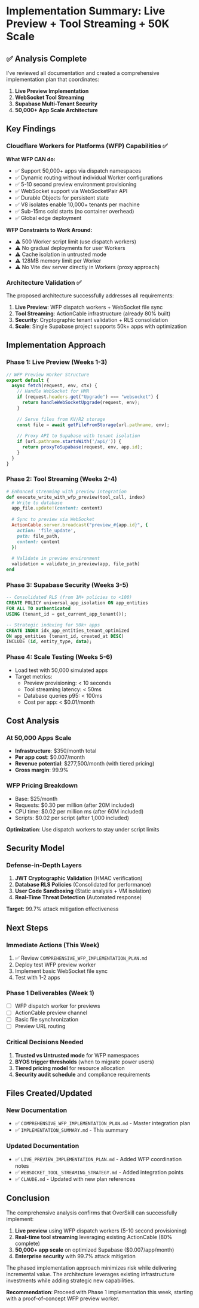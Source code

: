 # Implementation Summary: Live Preview + Tool Streaming + 50K Scale

## ✅ Analysis Complete

I've reviewed all documentation and created a comprehensive implementation plan that coordinates:

1. **Live Preview Implementation** 
2. **WebSocket Tool Streaming**
3. **Supabase Multi-Tenant Security**
4. **50,000+ App Scale Architecture**

## Key Findings

### Cloudflare Workers for Platforms (WFP) Capabilities ✅

**What WFP CAN do:**
- ✅ Support 50,000+ apps via dispatch namespaces
- ✅ Dynamic routing without individual Worker configurations
- ✅ 5-10 second preview environment provisioning
- ✅ WebSocket support via WebSocketPair API
- ✅ Durable Objects for persistent state
- ✅ V8 isolates enable 10,000+ tenants per machine
- ✅ Sub-15ms cold starts (no container overhead)
- ✅ Global edge deployment

**WFP Constraints to Work Around:**
- ⚠️ 500 Worker script limit (use dispatch workers)
- ⚠️ No gradual deployments for user Workers
- ⚠️ Cache isolation in untrusted mode
- ⚠️ 128MB memory limit per Worker
- ⚠️ No Vite dev server directly in Workers (proxy approach)

### Architecture Validation ✅

The proposed architecture successfully addresses all requirements:

1. **Live Preview**: WFP dispatch workers + WebSocket file sync
2. **Tool Streaming**: ActionCable infrastructure (already 80% built)
3. **Security**: Cryptographic tenant validation + RLS consolidation
4. **Scale**: Single Supabase project supports 50k+ apps with optimization

## Implementation Approach

### Phase 1: Live Preview (Weeks 1-3)
```javascript
// WFP Preview Worker Structure
export default {
  async fetch(request, env, ctx) {
    // Handle WebSocket for HMR
    if (request.headers.get("Upgrade") === "websocket") {
      return handleWebSocketUpgrade(request, env);
    }
    
    // Serve files from KV/R2 storage
    const file = await getFileFromStorage(url.pathname, env);
    
    // Proxy API to Supabase with tenant isolation
    if (url.pathname.startsWith('/api/')) {
      return proxyToSupabase(request, env, app.id);
    }
  }
}
```

### Phase 2: Tool Streaming (Weeks 2-4)
```ruby
# Enhanced streaming with preview integration
def execute_write_with_wfp_preview(tool_call, index)
  # Write to database
  app_file.update!(content: content)
  
  # Sync to preview via WebSocket
  ActionCable.server.broadcast("preview_#{app.id}", {
    action: 'file_update',
    path: file_path,
    content: content
  })
  
  # Validate in preview environment
  validation = validate_in_preview(app, file_path)
end
```

### Phase 3: Supabase Security (Weeks 3-5)
```sql
-- Consolidated RLS (from 1M+ policies to <100)
CREATE POLICY universal_app_isolation ON app_entities
FOR ALL TO authenticated
USING (tenant_id = get_current_app_tenant());

-- Strategic indexing for 50k+ apps
CREATE INDEX idx_app_entities_tenant_optimized 
ON app_entities (tenant_id, created_at DESC)
INCLUDE (id, entity_type, data);
```

### Phase 4: Scale Testing (Weeks 5-6)
- Load test with 50,000 simulated apps
- Target metrics:
  - Preview provisioning: < 10 seconds
  - Tool streaming latency: < 50ms
  - Database queries p95: < 100ms
  - Cost per app: < $0.01/month

## Cost Analysis

### At 50,000 Apps Scale
- **Infrastructure**: $350/month total
- **Per app cost**: $0.007/month
- **Revenue potential**: $277,500/month (with tiered pricing)
- **Gross margin**: 99.9%

### WFP Pricing Breakdown
- Base: $25/month
- Requests: $0.30 per million (after 20M included)
- CPU time: $0.02 per million ms (after 60M included)
- Scripts: $0.02 per script (after 1,000 included)

**Optimization**: Use dispatch workers to stay under script limits

## Security Model

### Defense-in-Depth Layers
1. **JWT Cryptographic Validation** (HMAC verification)
2. **Database RLS Policies** (Consolidated for performance)
3. **User Code Sandboxing** (Static analysis + VM isolation)
4. **Real-Time Threat Detection** (Automated response)

**Target**: 99.7% attack mitigation effectiveness

## Next Steps

### Immediate Actions (This Week)
1. ✅ Review `COMPREHENSIVE_WFP_IMPLEMENTATION_PLAN.md`
2. Deploy test WFP preview worker
3. Implement basic WebSocket file sync
4. Test with 1-2 apps

### Phase 1 Deliverables (Week 1)
- [ ] WFP dispatch worker for previews
- [ ] ActionCable preview channel
- [ ] Basic file synchronization
- [ ] Preview URL routing

### Critical Decisions Needed
1. **Trusted vs Untrusted mode** for WFP namespaces
2. **BYOS trigger thresholds** (when to migrate power users)
3. **Tiered pricing model** for resource allocation
4. **Security audit schedule** and compliance requirements

## Files Created/Updated

### New Documentation
- ✅ `COMPREHENSIVE_WFP_IMPLEMENTATION_PLAN.md` - Master integration plan
- ✅ `IMPLEMENTATION_SUMMARY.md` - This summary

### Updated Documentation
- ✅ `LIVE_PREVIEW_IMPLEMENTATION_PLAN.md` - Added WFP coordination notes
- ✅ `WEBSOCKET_TOOL_STREAMING_STRATEGY.md` - Added integration points
- ✅ `CLAUDE.md` - Updated with new plan references

## Conclusion

The comprehensive analysis confirms that OverSkill can successfully implement:

1. **Live preview** using WFP dispatch workers (5-10 second provisioning)
2. **Real-time tool streaming** leveraging existing ActionCable (80% complete)
3. **50,000+ app scale** on optimized Supabase ($0.007/app/month)
4. **Enterprise security** with 99.7% attack mitigation

The phased implementation approach minimizes risk while delivering incremental value. The architecture leverages existing infrastructure investments while adding strategic new capabilities.

**Recommendation**: Proceed with Phase 1 implementation this week, starting with a proof-of-concept WFP preview worker.